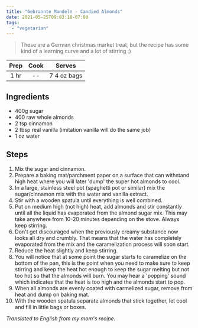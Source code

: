 ```yaml
---
title: "Gebrannte Mandeln - Candied Almonds"
date: 2021-05-25T09:03:18-07:00
tags:
  - "vegetarian"
---
```


> These are a German christmas market treat, but the recipe has some kind of a learning curve and a lot of stirring :)



| Prep   | Cook | Serves |
| :----: | :----: | :----: |
| 1 hr | -- | 7 4 oz bags|

## Ingredients

- 400g sugar
- 400 raw whole almonds
- 2 tsp cinnamon
- 2 tbsp real vanilla (imitation vanilla will do the same job)
- 1 oz water 

## Steps

1. Mix the sugar and cinnamon.
2. Prepare a baking mat/parchment paper on a surface that can withstand high heat where you will later 'dump' the super hot almonds to cool.
3. In a large, stainless steel pot (spaghetti pot or similar) mix the sugar/cinnamon mix with the water and vanilla extract. 
4. Stir with a wooden spatula until everything is well combined.
5. Put on medium high (not high) heat, add almonds and stir constantly until all the liquid has evaporated from the almond sugar mix. This may take anywhere from 10-20 minutes depending on the stove. Always keep stirring.
6. Don't get discouraged when the previously creamy substance now looks all dry and crumbly. That means that the water has completely evaporated from the mix and the caramelization process will soon start.
7. Reduce the heat slightly and keep stirring. 
8. You will notice that at some point the sugar starts to caramelize on the bottom of the pan, this is the point when you need to make sure to keep stirring and keep the heat hot enough to keep the sugar melting but not too hot so that the almonds will burn. You may hear a 'popping' sound which indicates that the heat is too high and the almonds start to pop.
9. When all almonds are evenly coated with carmelized sugar, remove from heat and dump on baking mat. 
10. With the wooden spatula separate almonds that stick together, let cool and fill in little bags or boxes.


_Translated to English from my mom's recipe._
